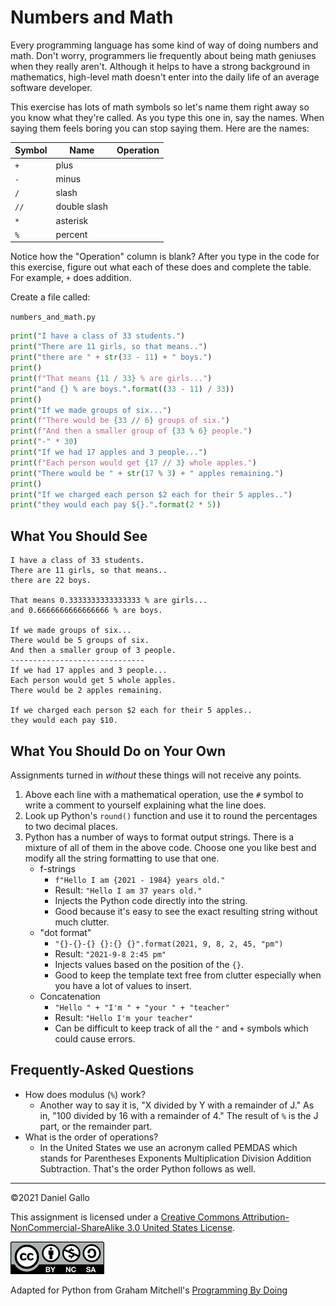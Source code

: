 # Numbers and Math

Every programming language has some kind of way of doing numbers and math. Don't worry, programmers lie frequently about being math geniuses when they really aren't. Although it helps to have a strong background in mathematics, high-level math doesn't enter into the daily life of an average software developer.


This exercise has lots of math symbols so let's name them right away so you know what they're called. As you type this one in, say the names. When saying them feels boring you can stop saying them. Here are the names:


| Symbol | Name | Operation |
| ------ | ---- | --------- |
| `+` | plus |  |
| `-` | minus |  |
| `/` | slash |  |
| `//` | double slash |  |
| `*` | asterisk |  |
| `%` | percent |  |


Notice how the "Operation" column is blank? After you type in the code for this exercise, figure out what each of these does and complete the table. For example, `+` does addition.

Create a file called:

`numbers_and_math.py`

```python
print("I have a class of 33 students.")
print("There are 11 girls, so that means..")
print("there are " + str(33 - 11) + " boys.")
print()
print(f"That means {11 / 33} % are girls...")
print("and {} % are boys.".format((33 - 11) / 33))
print()
print("If we made groups of six...")
print(f"There would be {33 // 6} groups of six.")
print(f"And then a smaller group of {33 % 6} people.")
print("-" * 30)
print("If we had 17 apples and 3 people...")
print(f"Each person would get {17 // 3} whole apples.")
print("There would be " + str(17 % 3) + " apples remaining.")
print()
print("If we charged each person $2 each for their 5 apples..")
print("they would each pay ${}.".format(2 * 5))

```

What You Should See
-------------------

```
I have a class of 33 students.
There are 11 girls, so that means..
there are 22 boys.

That means 0.3333333333333333 % are girls...
and 0.6666666666666666 % are boys.

If we made groups of six...
There would be 5 groups of six.
And then a smaller group of 3 people.
------------------------------
If we had 17 apples and 3 people...
Each person would get 5 whole apples.
There would be 2 apples remaining.

If we charged each person $2 each for their 5 apples..
they would each pay $10.
```

What You Should Do on Your Own
------------------------------
Assignments turned in *without* these things will not receive any points.

1. Above each line with a mathematical operation, use the `#` symbol to write a comment to yourself explaining what the line does.
2. Look up Python's `round()` function and use it to round the percentages to two decimal places.
3. Python has a number of ways to format output strings. There is a mixture of all of them in the above code. Choose one you like best and modify all the string formatting to use that one.
	- f-strings
		- `f"Hello I am {2021 - 1984} years old."`
		- Result: `"Hello I am 37 years old."`
		- Injects the Python code directly into the string.
		- Good because it's easy to see the exact resulting string without much clutter.
	- "dot format"
		- `"{}-{}-{} {}:{} {}".format(2021, 9, 8, 2, 45, "pm")`
		- Result: `"2021-9-8 2:45 pm"`
		- Injects values based on the position of the `{}`.
		- Good to keep the template text free from clutter especially when you have a lot of values to insert.
	- Concatenation
		- `"Hello " + "I'm " + "your " + "teacher"`
		- Result: `"Hello I'm your teacher"`
		- Can be difficult to keep track of all the `"` and `+` symbols which could cause errors.



Frequently-Asked Questions
--------------------------
- How does modulus (`%`) work?
	- Another way to say it is, "X divided by Y with a remainder of J." As in, "100 divided by 16 with a remainder of 4." The result of `%` is the J part, or the remainder part.
- What is the order of operations?
	- In the United States we use an acronym called PEMDAS which stands for Parentheses Exponents Multiplication Division Addition Subtraction. That's the order Python follows as well.

---

©2021 Daniel Gallo


This assignment is licensed under a
[Creative Commons Attribution-NonCommercial-ShareAlike 3.0 United States License](https://creativecommons.org/licenses/by-nc-sa/3.0/us/deed.en_US).  

![Creative Commons License](images/by-nc-sa.png)

Adapted for Python from Graham Mitchell's [Programming By Doing](https://programmingbydoing.com/)